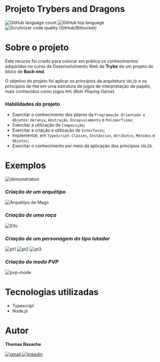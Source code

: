 # Projeto Trybers and Dragons
![GitHub language count](https://img.shields.io/github/languages/count/thomasravache/project-trybers-and-dragons-trybe)
![GitHub top language](https://img.shields.io/github/languages/top/thomasravache/project-trybers-and-dragons-trybe)
![Scrutinizer code quality (GitHub/Bitbucket)](https://img.shields.io/scrutinizer/quality/g/thomasravache/project-trybers-and-dragons-trybe/main)

# Sobre o projeto

Este recurso foi criado para colocar em prática os conhecimentos adquiridos no curso de Desenvolvimento Web da **Trybe** de um projeto do bloco de **Back-end**.

O objetivo do projeto foi aplicar os princípios da arquitetura `SOLID` e os princípios de `POO` em uma estrutura de jogos de interpretação de papéis, mais conhecidos como jogos `RPG` (_Role Playing Game_).

### Habilidades do projeto

- Exercitar o conhecimento dos pilares da `Programação Orientada a Objetos`: `Herança`, `Abstração`, `Encapsulamento` e `Polimorfismo`;
- Exercitar a utilização de `Composição`;
- Exercitar a criação e utilização de `Interfaces`;
- Implementar, em `TypeScript`: `Classes`, `Instâncias`, `Atributos`, `Métodos` e `Objetos`;
- Exercitar o conhecimento por meio da aplicação dos princípios `SOLID`.

# Exemplos

![demonstration](https://github.com/thomasravache/img-readmes/blob/master/project-trybers-and-dragons-trybe/Peek%202022-03-21%2012-38.gif?raw=true)

### *Criação de um arquétipo*
![Arquétipo de Mago](https://github.com/thomasravache/img-readmes/blob/master/project-trybers-and-dragons-trybe/Screenshot%20from%202022-03-21%2010-10-44.png?raw=true)

### *Criação de uma raça*
![Elfo](https://github.com/thomasravache/img-readmes/blob/master/project-trybers-and-dragons-trybe/Screenshot%20from%202022-03-21%2010-12-02.png?raw=true)

### *Criação de um personagem do tipo lutador*
![pt1](https://github.com/thomasravache/img-readmes/blob/master/project-trybers-and-dragons-trybe/Screenshot%20from%202022-03-21%2010-31-52.png?raw=true)
![pt2](https://github.com/thomasravache/img-readmes/blob/master/project-trybers-and-dragons-trybe/Screenshot%20from%202022-03-21%2010-32-18.png?raw=true)
![pt3](https://github.com/thomasravache/img-readmes/blob/master/project-trybers-and-dragons-trybe/Screenshot%20from%202022-03-21%2010-32-45.png?raw=true)

### *Criação do modo PVP*
![pvp-mode](https://github.com/thomasravache/img-readmes/blob/master/project-trybers-and-dragons-trybe/Screenshot%20from%202022-03-21%2010-11-34.png?raw=true)

# Tecnologias utilizadas

 - Typescript
 - Node.js

# Autor
**Thomas Ravache**

<div
  style="display: inline-block"
  align="left"     
>
  <a href="mailto:thomasravache31@gmail.com" target="_blank">
    <img
      align="center"
      alt="gmail"
      src="https://img.shields.io/badge/Gmail-D14836?style=for-the-badge&logo=gmail&logoColor=white"
    />
  </a>
  <a href="https://www.linkedin.com/in/thomasravache/" target="_blank">
    <img
      align="center"
      alt="linkedin"
      src="https://img.shields.io/badge/LinkedIn-0077B5?style=for-the-badge&logo=linkedin&logoColor=white"
    />
  </a>
</div>
